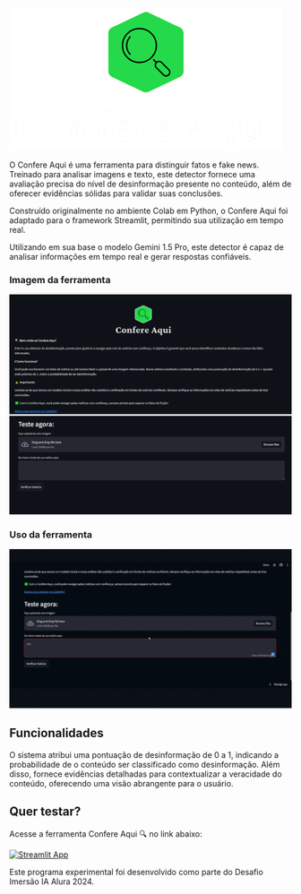 ![Descrição da imagem 1](LogoConfereAqui.png)

O Confere Aqui é uma ferramenta para distinguir fatos e fake news. Treinado para analisar imagens e texto, este detector fornece uma avaliação precisa do nível de desinformação presente no conteúdo, além de oferecer evidências sólidas para validar suas conclusões.

Construído originalmente no ambiente Colab em Python, o Confere Aqui foi adaptado para o framework Streamlit, permitindo sua utilização em tempo real.

Utilizando em sua base o modelo Gemini 1.5 Pro, este detector é capaz de analisar informações em tempo real e gerar respostas confiáveis.

### Imagem da ferramenta
![Descrição da imagem 2](ConfereAquiTela1.png)
![Descrição da imagem 3](ConfereAquiTela2.png)

### Uso da ferramenta
![Descrição do gif 4](ConfereAquiUso.gif)

## Funcionalidades
O sistema atribui uma pontuação de desinformação de 0 a 1, indicando a probabilidade de o conteúdo ser classificado como desinformação. Além disso, fornece evidências detalhadas para contextualizar a veracidade do conteúdo, oferecendo uma visão abrangente para o usuário.

## Quer testar?
Acesse a ferramenta Confere Aqui 🔍 no link abaixo:

[![Streamlit App](https://static.streamlit.io/badges/streamlit_badge_black_white.svg)](https://confereaqui.streamlit.app/)

Este programa experimental foi desenvolvido como parte do Desafio Imersão IA Alura 2024.
